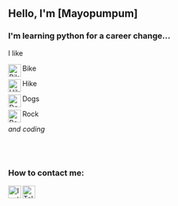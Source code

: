 ## **Hello, I'm** [Mayopumpum]

### **I'm learning python for a career change...**

I like

<img align="left" alt="Bike" width="26px" src="https://cdn-icons-png.flaticon.com/128/3198/3198336.png" /> Bike

<img align="left" alt="Hike" width="26px" src="https://cdn-icons-png.flaticon.com/128/1706/1706709.png" /> Hike

<img align="left" alt="Dogs" width="26px" src="https://cdn-icons-png.flaticon.com/128/1998/1998627.png" /> Dogs

<img align="left" alt="Rock" width="26px" src="https://cdn-icons.flaticon.com/png/128/1682/premium/1682643.png?token=exp=1647693342~hmac=c7bdbdf3351a1ec56676075c9a7dd7aa" /> Rock


*and coding*

<br />
<br />

### How to contact me:
[<img align="left" alt="Instagram" width="26px" src="https://cdn-icons.flaticon.com/png/128/3955/premium/3955024.png?token=exp=1647694358~hmac=ff64af2823b8a7000545c5e4c715b14f" />][instagram]
[<img align="left" alt="Telegram" width="26px" src="https://cdn-icons-png.flaticon.com/128/2111/2111644.png" />][telegram]

[instagram]:https://www.instagram.com/mayopumpum
[telegram]:https://t.me/Swaggerz